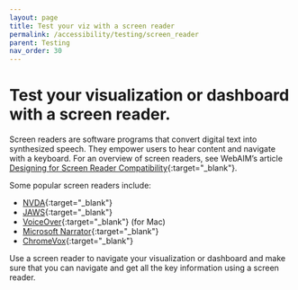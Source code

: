 ```yaml
---
layout: page
title: Test your viz with a screen reader
permalink: /accessibility/testing/screen_reader
parent: Testing
nav_order: 30
---
```


# Test your visualization or dashboard with a screen reader.

Screen readers are software programs that convert digital text into synthesized speech. They empower users to hear content and navigate with a keyboard. For an overview of screen readers, see WebAIM’s article [Designing for Screen Reader Compatibility](https://webaim.org/techniques/screenreader/){:target="_blank"}. 

Some popular screen readers include: 

* [NVDA](https://www.nvaccess.org/download/){:target="_blank"}
* [JAWS](https://www.freedomscientific.com/products/software/jaws/){:target="_blank"}
* [VoiceOver](https://www.apple.com/voiceover/info/guide/_1121.html){:target="_blank"} (for Mac)
* [Microsoft Narrator](https://support.microsoft.com/en-us/windows/complete-guide-to-narrator-e4397a0d-ef4f-b386-d8ae-c172f109bdb1){:target="_blank"} 
* [ChromeVox](https://chrome.google.com/webstore/detail/screen-reader/kgejglhpjiefppelpmljglcjbhoiplfn?hl=en){:target="_blank"} 

Use a screen reader to navigate your visualization or dashboard and make sure that you can navigate and get all the key information using a screen reader. 
